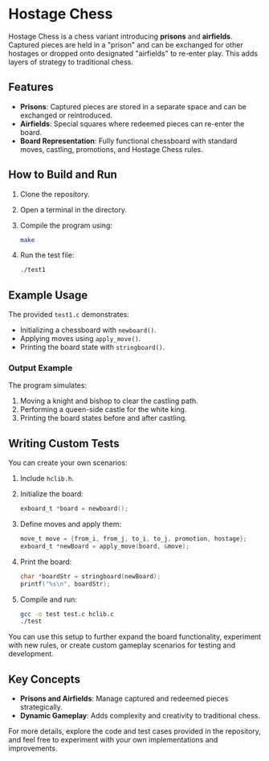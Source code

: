# Hostage Chess

Hostage Chess is a chess variant introducing **prisons** and **airfields**. Captured pieces are held in a "prison" and can be exchanged for other hostages or dropped onto designated "airfields" to re-enter play. This adds layers of strategy to traditional chess.

## Features
- **Prisons**: Captured pieces are stored in a separate space and can be exchanged or reintroduced.
- **Airfields**: Special squares where redeemed pieces can re-enter the board.
- **Board Representation**: Fully functional chessboard with standard moves, castling, promotions, and Hostage Chess rules.

## How to Build and Run
1. Clone the repository.
2. Open a terminal in the directory.
3. Compile the program using:
   
   ```bash
   make
   ```
5. Run the test file:
   
   ```bash
   ./test1
   ```

## Example Usage
The provided `test1.c` demonstrates:
- Initializing a chessboard with `newboard()`.
- Applying moves using `apply_move()`.
- Printing the board state with `stringboard()`.

### Output Example
The program simulates:
1. Moving a knight and bishop to clear the castling path.
2. Performing a queen-side castle for the white king.
3. Printing the board states before and after castling.

## Writing Custom Tests
You can create your own scenarios:
1. Include `hclib.h`.
2. Initialize the board:
   
   ```c
   exboard_t *board = newboard();
   ```
4. Define moves and apply them:
   
   ```c
   move_t move = {from_i, from_j, to_i, to_j, promotion, hostage};
   exboard_t *newBoard = apply_move(board, &move);
   ```
6. Print the board:
   
   ```c
   char *boardStr = stringboard(newBoard);
   printf("%s\n", boardStr);
   ```
8. Compile and run:
   
   ```bash
   gcc -o test test.c hclib.c
   ./test
   ```

You can use this setup to further expand the board functionality, experiment with new rules, or create custom gameplay scenarios for testing and development.

## Key Concepts
- **Prisons and Airfields**: Manage captured and redeemed pieces strategically.
- **Dynamic Gameplay**: Adds complexity and creativity to traditional chess.

For more details, explore the code and test cases provided in the repository, and feel free to experiment with your own implementations and improvements.
